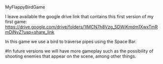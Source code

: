 MyFlappyBirdGame

I leave available the google drive link that contains this first version of my first game:
https://drive.google.com/drive/folders/1IMCN7h8Vzg_5DWiKmdm1XwxTmRmDiNyZ?usp=share_link

In this game we use a bird to traverse pipes using the Space Bar.

#In future versions we will have more gameplay such as the possibility of shooting enemies that appear on the scene, among other things. 
